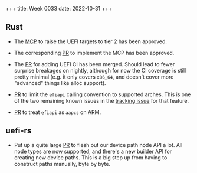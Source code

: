+++
title: Week 0033
date: 2022-10-31
+++

## Rust

* The [MCP](https://github.com/rust-lang/compiler-team/issues/555) to
  raise the UEFI targets to tier 2 has been approved.
  
* The corresponding [PR](https://github.com/rust-lang/rust/pull/103933)
  to implement the MCP has been approved.

* The [PR](https://github.com/rust-lang/rust/pull/101703) for adding
  UEFI CI has been merged. Should lead to fewer surprise breakages on
  nightly, although for now the CI coverage is still pretty minimal
  (e.g. it only covers `x86_64`, and doesn't cover more "advanced"
  things like alloc support).
  
* [PR](https://github.com/rust-lang/rust/pull/104020) to limit the
  `efiapi` calling convention to supported arches. This is one of the two
  remaining known issues in the
  [tracking issue](https://github.com/rust-lang/rust/issues/65815)
  for that feature.
  
* [PR](https://github.com/rust-lang/rust/pull/104077) to treat `efiapi`
  as `aapcs` on ARM.

## uefi-rs

* Put up a quite large
  [PR](https://github.com/rust-osdev/uefi-rs/pull/547) to flesh out our
  device path node API a lot. All node types are now supported, and
  there's a new builder API for creating new device paths. This is a big
  step up from having to construct paths manually, byte by byte.
